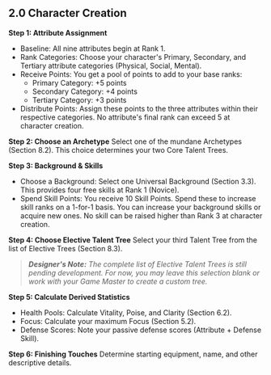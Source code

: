 ## 2.0 Character Creation
**Step 1: Attribute Assignment**
* Baseline: All nine attributes begin at Rank 1.
* Rank Categories: Choose your character's Primary, Secondary, and Tertiary attribute categories (Physical, Social, Mental).
* Receive Points: You get a pool of points to add to your base ranks:
    * Primary Category: +5 points
    * Secondary Category: +4 points
    * Tertiary Category: +3 points
* Distribute Points: Assign these points to the three attributes within their respective categories. No attribute's final rank can exceed 5 at character creation.

**Step 2: Choose an Archetype**
Select one of the mundane Archetypes (Section 8.2). This choice determines your two Core Talent Trees.

**Step 3: Background & Skills**
* Choose a Background: Select one Universal Background (Section 3.3). This provides four free skills at Rank 1 (Novice).
* Spend Skill Points: You receive 10 Skill Points. Spend these to increase skill ranks on a 1-for-1 basis. You can increase your background skills or acquire new ones. No skill can be raised higher than Rank 3 at character creation.

**Step 4: Choose Elective Talent Tree**
Select your third Talent Tree from the list of Elective Trees (Section 8.3).
> ***Designer's Note:*** *The complete list of Elective Talent Trees is still pending development. For now, you may leave this selection blank or work with your Game Master to create a custom tree.*

**Step 5: Calculate Derived Statistics**
* Health Pools: Calculate Vitality, Poise, and Clarity (Section 6.2).
* Focus: Calculate your maximum Focus (Section 5.2).
* Defense Scores: Note your passive defense scores (Attribute + Defense Skill).

**Step 6: Finishing Touches**
Determine starting equipment, name, and other descriptive details.